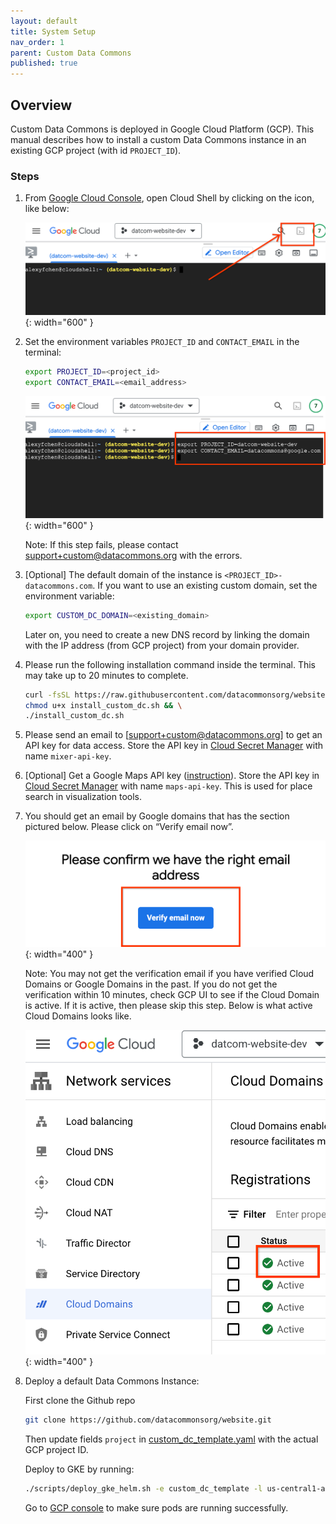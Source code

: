 ```yaml
---
layout: default
title: System Setup
nav_order: 1
parent: Custom Data Commons
published: true
---
```


## Overview

Custom Data Commons is deployed in Google Cloud Platform (GCP). This manual
describes how to install a custom Data Commons instance in an existing GCP
project (with id `PROJECT_ID`).

### Steps

1. From [Google Cloud Console](https://console.cloud.google.com/), open Cloud
   Shell by clicking on the icon, like below:

   ![fa](/assets/images/custom_dc/install_step_1.png){: width="600" }

1. Set the environment variables `PROJECT_ID` and `CONTACT_EMAIL` in the
   terminal:

   ```bash
   export PROJECT_ID=<project_id>
   export CONTACT_EMAIL=<email_address>
   ```

   ![fa](/assets/images/custom_dc/install_step_2.png){: width="600" }

   Note: If this step fails, please contact [support+custom@datacommons.org](support+custom@datacommons.org) with
   the errors.

1. [Optional] The default domain of the instance is
   `<PROJECT_ID>-datacommons.com`. If you want to use an existing custom domain,
   set the environment variable:

   ```bash
   export CUSTOM_DC_DOMAIN=<existing_domain>
   ```

   Later on, you need to create a new DNS record by linking the domain with the
   IP address (from GCP project) from your domain provider.

1. Please run the following installation command inside the terminal. This may
   take up to 20 minutes to complete.

   ```bash
   curl -fsSL https://raw.githubusercontent.com/datacommonsorg/website/custom-dc-v0.3.2/scripts/install_custom_dc.sh -o install_custom_dc.sh && \
   chmod u+x install_custom_dc.sh && \
   ./install_custom_dc.sh
   ```

1. Please send an email to [support+custom@datacommons.org] to get an API key
   for data access. Store the API key in [Cloud Secret Manager](https://console.cloud.google.com/security/secret-manager) with name `mixer-api-key`.

1. [Optional] Get a Google Maps API key
   ([instruction](https://developers.google.com/maps/documentation/javascript/get-api-key)).
   Store the API key in [Cloud Secret
   Manager](https://console.cloud.google.com/security/secret-manager) with name
   `maps-api-key`. This is used for place search in visualization tools.

1. You should get an email by Google domains that has the section pictured
   below. Please click on “Verify email now”.

   ![fa](/assets/images/custom_dc/install_step_3.png){: width="400" }

   Note: You may not get the verification email if you have verified Cloud
   Domains or Google Domains in the past. If you do not get the verification
   within 10 minutes, check GCP UI to see if the Cloud Domain is active. If it is
   active, then please skip this step. Below is what active Cloud Domains looks
   like.

   ![fa](/assets/images/custom_dc/install_step_4.png){: width="400" }

1. Deploy a default Data Commons Instance:

   First clone the Github repo

   ```bash
   git clone https://github.com/datacommonsorg/website.git
   ```

   Then update fields `project` in
   [custom_dc_template.yaml](https://github.com/datacommonsorg/website/blob/master/deploy/helm_charts/envs/custom_dc_template.yaml)
   with the actual GCP project ID.

   Deploy to GKE by running:

   ```bash
   ./scripts/deploy_gke_helm.sh -e custom_dc_template -l us-central1-a
   ```

   Go to [GCP console](https://console.cloud.google.com/kubernetes/workload/overview) to make sure pods are running successfully.
